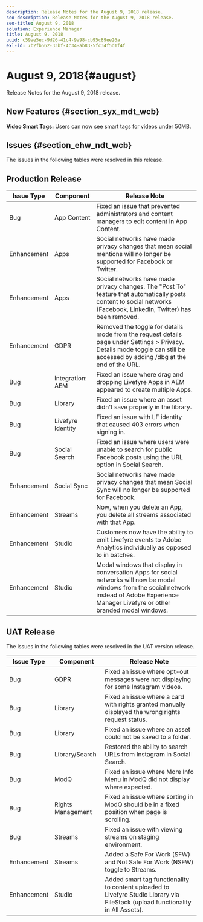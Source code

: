 ```yaml
---
description: Release Notes for the August 9, 2018 release.
seo-description: Release Notes for the August 9, 2018 release.
seo-title: August 9, 2018
solution: Experience Manager
title: August 9, 2018
uuid: c59ae5ec-9d26-41c4-9a98-cb95c89ee26a
exl-id: 7b2fb562-33bf-4c34-ab83-5fc34f5d1f4f
---
```

# August 9, 2018{#august}

Release Notes for the August 9, 2018 release.

## New Features {#section_syx_mdt_wcb}

**Video Smart Tags:** Users can now see smart tags for videos under 50MB.

## Issues {#section_ehw_ndt_wcb}

The issues in the following tables were resolved in this release.

## Production Release

|  **Issue Type** | **Component** | **Release Note** |
|---|---|---|
|  Bug | App Content | Fixed an issue that prevented administrators and content managers to edit content in App Content.  |
|  Enhancement | Apps | Social networks have made privacy changes that mean social mentions will no longer be supported for Facebook or Twitter.  |
|  Enhancement | Apps | Social networks have made privacy changes. The "Post To" feature that automatically posts content to social networks (Facebook, LinkedIn, Twitter) has been removed. |
|  Enhancement | GDPR | Removed the toggle for details mode from the request details page under Settings > Privacy. Details mode toggle can still be accessed by adding /dbg at the end of the URL.  |
|  Bug | Integration: AEM | Fixed an issue where drag and dropping Livefyre Apps in AEM appeared to create multiple Apps.  |
|  Bug | Library | Fixed an issue where an asset didn't save properly in the library.  |
|  Bug | Livefyre Identity | Fixed an issue with LF identity that caused 403 errors when signing in. |
|  Bug | Social Search | Fixed an issue where users were unable to search for public Facebook posts using the URL option in Social Search. |
|  Enhancement | Social Sync | Social networks have made privacy changes that mean Social Sync will no longer be supported for Facebook.  |
|  Enhancement | Streams | Now, when you delete an App, you delete all streams associated with that App.  |
|  Enhancement | Studio | Customers now have the ability to emit Livefyre events to Adobe Analytics individually as opposed to in batches.  |
|  Enhancement | Studio | Modal windows that display in conversation Apps for social networks will now be modal windows from the social network instead of Adobe Experience Manager Livefyre or other branded modal windows.  |

## UAT Release

The issues in the following tables were resolved in the UAT version release.

|  **Issue Type** | **Component** | **Release Note** |
|---|---|---|
|  Bug | GDPR | Fixed an issue where opt-out messages were not displaying for some Instagram videos.  |
|  Bug | Library | Fixed an issue where a card with rights granted manually displayed the wrong rights request status. |
|  Bug | Library | Fixed an issue where an asset could not be saved to a folder.  |
|  Bug | Library/Search | Restored the ability to search URLs from Instagram in Social Search. |
|  Bug | ModQ | Fixed an issue where More Info Menu in ModQ did not display where expected. |
|  Bug | Rights Management | Fixed an issue where sorting in ModQ should be in a fixed position when page is scrolling. |
|  Bug | Streams | Fixed an issue with viewing streams on staging environment. |
|  Enhancement | Streams | Added a Safe For Work (SFW) and Not Safe For Work (NSFW) toggle to Streams. |
|  Enhancement | Studio | Added smart tag functionality to content uploaded to Livefyre Studio Library via FileStack (upload functionality in All Assets). |
